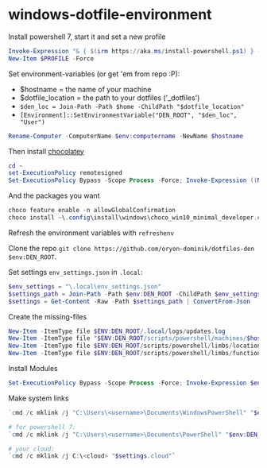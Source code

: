 # windows-dotfile-environment

Install powershell 7, start it and set a new profile

```powershell
Invoke-Expression "& { $(irm https://aka.ms/install-powershell.ps1) } -UseMSI -Preview"
New-Item $PROFILE -Force
```

Set environment-variables (or get 'em from repo :P):

- $hostname = the name of your machine
- $dotfile_location = the path to your dotfiles ('\_dotfiles')
- `$den_loc = Join-Path -Path $home -ChildPath "$dotfile_location"`
- `[Environment]::SetEnvironmentVariable("DEN_ROOT", "$den_loc", "User")`

```powershell
Rename-Computer -ComputerName $env:computername -NewName $hostname
```

Then install [chocolatey](https://chocolatey.org/)

```powershell
cd ~
set-ExecutionPolicy remotesigned
Set-ExecutionPolicy Bypass -Scope Process -Force; Invoke-Expression ((New-Object System.Net.WebClient).DownloadString('https://chocolatey.org/install.ps1'))
```

And the packages you want

```powershell
choco feature enable -n allowGlobalConfirmation
choco install ~\.config\install\windows\choco_win10_minimal_developer.config
```

Refresh the environment variables with `refreshenv`

Clone the repo `git clone https://github.com/oryon-dominik/dotfiles-den $env:DEN_ROOT`.

Set settings `env_settings.json` in `.local`:

```powershell
$env_settings = "\.local\env_settings.json"
$settings_path = Join-Path -Path $env:DEN_ROOT -ChildPath $env_settings
$settings = Get-Content -Raw -Path $settings_path | ConvertFrom-Json
```

Create the missing-files

```powershell
New-Item -ItemType file $ENV:DEN_ROOT/.local/logs/updates.log
New-Item -ItemType file "$ENV:DEN_ROOT/scripts/powershell/machines/$hostname.ps1"
New-Item -ItemType file $ENV:DEN_ROOT/scripts/powershell/limbs/locations.ps1
New-Item -ItemType file $ENV:DEN_ROOT/scripts/powershell/limbs/functions.ps1
```

Install Modules

```powershell
Set-ExecutionPolicy Bypass -Scope Process -Force; Invoke-Expression $env:DEN_ROOT/install/windows/powershell_modules.ps1
```

Make system links

```powershell
`cmd /c mklink /j "C:\Users\<username>\Documents\WindowsPowerShell" "$env:DEN_ROOT\scripts\powershell"`

# for powershell 7:
`cmd /c mklink /j "C:\Users\<username>\Documents\PowerShell" "$env:DEN_ROOT\scripts\powershell"`

# your cloud:
`cmd /c mklink /j C:\<cloud> "$settings.cloud"`
```
